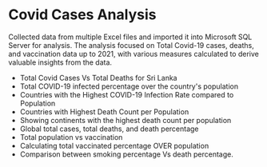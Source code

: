 # Covid Cases Analysis

Collected data from multiple Excel files and imported it into Microsoft SQL Server for analysis. The analysis focused on Total Covid-19 cases, deaths, and vaccination data up to 2021, with various measures calculated to derive valuable insights from the data.

-	Total Covid Cases Vs Total Deaths for Sri Lanka
-	Total COVID-19 infected percentage over the country's population
-	Countries with the Highest COVID-19 Infection Rate compared to Population
-	Countries with Highest Death Count per Population
-	Showing continents with the highest death count per population
-	Global total cases, total deaths, and death percentage
-	Total population vs vaccination
-	Calculating total vaccinated percentage OVER population
-	Comparison between smoking percentage Vs death percentage.
